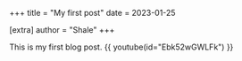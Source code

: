 +++
title = "My first post"
date = 2023-01-25

[extra]
author = "Shale"
+++

This is my first blog post.
{{ youtube(id="Ebk52wGWLFk") }}